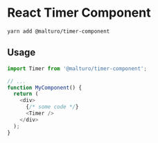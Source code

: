# React Timer Component

```
yarn add @malturo/timer-component
```

## Usage

```js
import Timer from '@malturo/timer-component';

// ...
function MyComponent() {
  return (
    <div>
      {/* some code */}
      <Timer />
    </div>
  );
}
```
